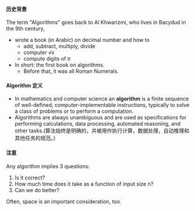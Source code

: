 #### 历史背景

The term "Algorithms" goes back to Al Khwarizmi, who lives in Bacydud in the 9th century,

* wrote a book (in Arabic) on decimal number and how to 
  * add, subtract, multiply, divide
  * computer &radic;x
  * compute digits of π
* In short: the first book on algorithms.
  * Before that, it was all Roman Numerals. 

#### Algorithm 定义

* In mathematics and computer science an **algorithm**  is a finite sequence of well-defined, computer-implementable instructions, typically to solve a class of problems or to perform a computation.
*  Algorithms are always unambiguous and are used as specifications for performing calculations, data processing, automated reasoning, and other tasks.(算法始终是明确的，并被用作执行计算，数据处理，自动推理和其他任务的规范。)

#### 注意

Any algorithm implies 3 questions: 

1. Is it correct?
2. How much time does it take as a function of input size n?
3. Can we do better? 

Often, space is an important consideration, too.